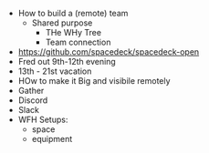 - How to build a (remote) team
	- Shared purpose
		- THe WHy Tree
		- Team connection
- https://github.com/spacedeck/spacedeck-open
- Fred out 9th-12th evening
- 13th - 21st vacation
- HOw to make it Big and visibile remotely
- Gather
- Discord
- Slack
- WFH Setups:
	- space
	- equipment